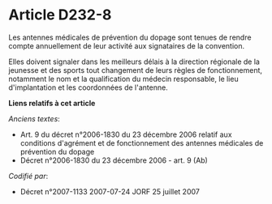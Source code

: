 # Article D232-8

Les antennes médicales de prévention du dopage sont tenues de rendre compte annuellement de leur activité aux signataires de
la convention.

Elles doivent signaler dans les meilleurs délais à la direction régionale de la jeunesse et des sports tout changement de
leurs règles de fonctionnement, notamment le nom et la qualification du médecin responsable, le lieu d'implantation et les
coordonnées de l'antenne.

**Liens relatifs à cet article**

_Anciens textes_:

  - Art. 9 du décret n°2006-1830 du 23 décembre 2006 relatif aux conditions d'agrément et de fonctionnement des antennes médicales de prévention du dopage
  - Décret n°2006-1830 du 23 décembre 2006 - art. 9 (Ab)

_Codifié par_:

  - Décret n°2007-1133 2007-07-24 JORF 25 juillet 2007
